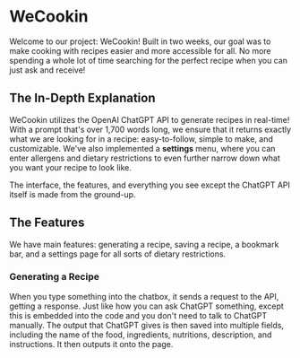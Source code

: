 # WeCookin

Welcome to our project: WeCookin! Built in two weeks, our goal was to make cooking with recipes easier and more accessible for all. No more spending a whole lot of time searching for the perfect recipe when you can just ask and receive!

## The In-Depth Explanation
WeCookin utilizes the OpenAI ChatGPT API to generate recipes in real-time! With a prompt that's over 1,700 words long, we ensure that it returns exactly what we are looking for in a recipe: easy-to-follow, simple to make, and customizable. We've also implemented a **settings** menu, where you can enter allergens and dietary restrictions to even further narrow down what you want your recipe to look like.

The interface, the features, and everything you see except the ChatGPT API itself is made from the ground-up.

## The Features
We have main features: generating a recipe, saving a recipe, a bookmark bar, and a settings page for all sorts of dietary restrictions.

### Generating a Recipe
When you type something into the chatbox, it sends a request to the API, getting a response. Just like how you can ask ChatGPT something, except this is embedded into the code and you don't need to talk to ChatGPT manually. The output that ChatGPT gives is then saved into multiple fields, including the name of the food, ingredients, nutritions, description, and instructions. It then outputs it onto the page.
